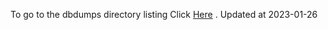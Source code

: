 To go to the dbdumps directory listing Click [Here](https://ipfs.io/ipfs/bafkreifdqw7fos56o7h7afhovjscmrok5ppgw65tyo5ft6obbjv4tkgjrm) . Updated at 2023-01-26